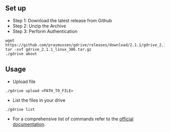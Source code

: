 ## Set up

* Step 1: Download the latest release from Github
* Step 2: Unzip the Archive
* Step 3: Perform Authentication

```
wget https://github.com/prasmussen/gdrive/releases/download/2.1.1/gdrive_2.1.1_linux_386.tar.gz
tar -xvf gdrive_2.1.1_linux_386.tar.gz
./gdrive about
```

## Usage

* Upload file

```
./gdrive upload <PATH_TO_FILE>
```

* List the files in your drive

```
./gdrive list
```

* For a comprehensive list of commands refer to the [official documentation](https://github.com/prasmussen/gdrive).
